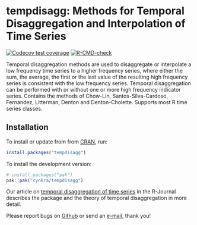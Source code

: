 
<!-- README.md is generated from README.Rmd. Please edit that file -->

# tempdisagg: Methods for Temporal Disaggregation and Interpolation of Time Series

<!-- badges: start -->

[![Codecov test
coverage](https://codecov.io/gh/cynkra/tempdisagg/branch/main/graph/badge.svg)](https://app.codecov.io/gh/cynkra/tempdisagg?branch=main)
[![R-CMD-check](https://github.com/cynkra/tempdisagg/actions/workflows/R-CMD-check.yaml/badge.svg)](https://github.com/cynkra/tempdisagg/actions/workflows/R-CMD-check.yaml)
<!-- badges: end -->

Temporal disaggregation methods are used to disaggregate or interpolate
a low frequency time series to a higher frequency series, where either
the sum, the average, the first or the last value of the resulting high
frequency series is consistent with the low frequency series. Temporal
disaggregation can be performed with or without one or more high
frequency indicator series. Contains the methods of Chow-Lin,
Santos-Silva-Cardoso, Fernandez, Litterman, Denton and Denton-Cholette.
Supports most R time series classes.

## Installation

To install or update from from
[CRAN](https://cran.r-project.org/package=tempdisagg), run:

``` r
install.packages("tempdisagg")
```

To install the development version:

``` r
# install.packages("pak")
pak::pak("cynkra/tempdisagg")
```

Our article on [temporal disaggregation of time
series](https://journal.r-project.org/archive/2013-2/sax-steiner.pdf) in
the R-Journal describes the package and the theory of temporal
disaggregation in more detail.

Please report bugs on [Github](https://github.com/cynkra/tempdisagg) or
send an [e-mail](mailto:christoph.sax@gmail.com), thank you!
